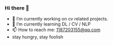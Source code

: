 ### Hi there 👋

<!--
**iHateTa11B0y/iHateTa11B0y** is a ✨ _special_ ✨ repository because its `README.md` (this file) appears on your GitHub profile.

Here are some ideas to get you started:
-->

- 🔭 I’m currently working on cv related projects.
- 🌱 I’m currently learning DL / CV / NLP
- 📫 How to reach me: 1187203155@qq.com
- stay hungry, stay foolish
